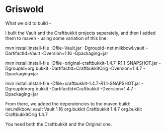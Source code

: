 Griswold
=========

What we did to build - 

I built the Vault and the Craftbukkit projects seperately, and then I added them to maven - using some variation of this line:

mvn install:install-file -Dfile=Vault.jar -DgroupId=net.milkbowl.vault -DartifactId=Vault -Dversion=1.16 -Dpackaging=jar

mvn install:install-file -Dfile=original-craftbukkit-1.4.7-R1.1-SNAPSHOT.jar -DgroupId=org.bukkit -DartifactId=CraftbukkitOrig -Dversion=1.4.7 -Dpackaging=jar

mvn install:install-file -Dfile=craftbukkit-1.4.7-R1.1-SNAPSHOT.jar -DgroupId=org.bukkit -DartifactId=Craftbukkit -Dversion=1.4.7 -Dpackaging=jar

From there, we added the dependencies to the maven build:
        <dependency>
            <groupId>net.milkbowl.vault</groupId>
            <artifactId>Vault</artifactId>
            <version>1.16</version>
        </dependency>
        <dependency>
            <groupId>org.bukkit</groupId>
            <artifactId>Craftbukkit</artifactId>
            <version>1.4.7</version>
        </dependency>
        <dependency>
            <groupId>org.bukkit</groupId>
            <artifactId>CraftbukkitOrig</artifactId>
            <version>1.4.7</version>
        </dependency>

You need both the Craftbukkit and the Original one.

